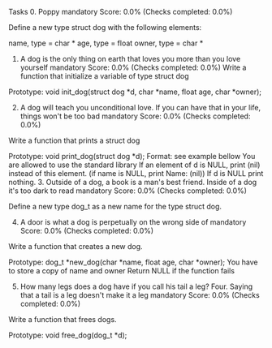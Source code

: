 Tasks
0. Poppy
mandatory
Score: 0.0% (Checks completed: 0.0%)


Define a new type struct dog with the following elements:

name, type = char *
age, type = float
owner, type = char *
1. A dog is the only thing on earth that loves you more than you love yourself
mandatory
Score: 0.0% (Checks completed: 0.0%)
Write a function that initialize a variable of type struct dog

Prototype: void init_dog(struct dog *d, char *name, float age, char *owner);
	
2. A dog will teach you unconditional love. If you can have that in your life, things won't be too bad
mandatory
Score: 0.0% (Checks completed: 0.0%)


Write a function that prints a struct dog

Prototype: void print_dog(struct dog *d);
Format: see example bellow
You are allowed to use the standard library
If an element of d is NULL, print (nil) instead of this element. (if name is NULL, print Name: (nil))
If d is NULL print nothing.
3. Outside of a dog, a book is a man's best friend. Inside of a dog it's too dark to read
mandatory
Score: 0.0% (Checks completed: 0.0%)


Define a new type dog_t as a new name for the type struct dog.

4. A door is what a dog is perpetually on the wrong side of
mandatory
Score: 0.0% (Checks completed: 0.0%)


Write a function that creates a new dog.

Prototype: dog_t *new_dog(char *name, float age, char *owner);
You have to store a copy of name and owner
Return NULL if the function fails

5. How many legs does a dog have if you call his tail a leg? Four. Saying that a tail is a leg doesn't make it a leg
mandatory
Score: 0.0% (Checks completed: 0.0%)


Write a function that frees dogs.

Prototype: void free_dog(dog_t *d);
